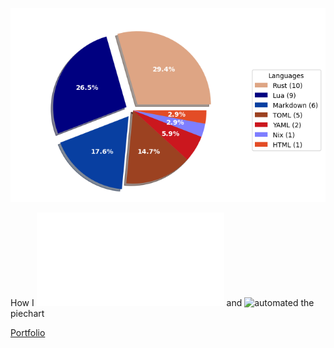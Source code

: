 ![Weekly Commit Distribution Per Language](./commit_distribution.png?beep-boop-26)

How I ![created](./analyze_contributions.py) and ![automated](./.github/workflows/weekly_contributions.yml) the piechart

[Portfolio](https://yus.rs)
